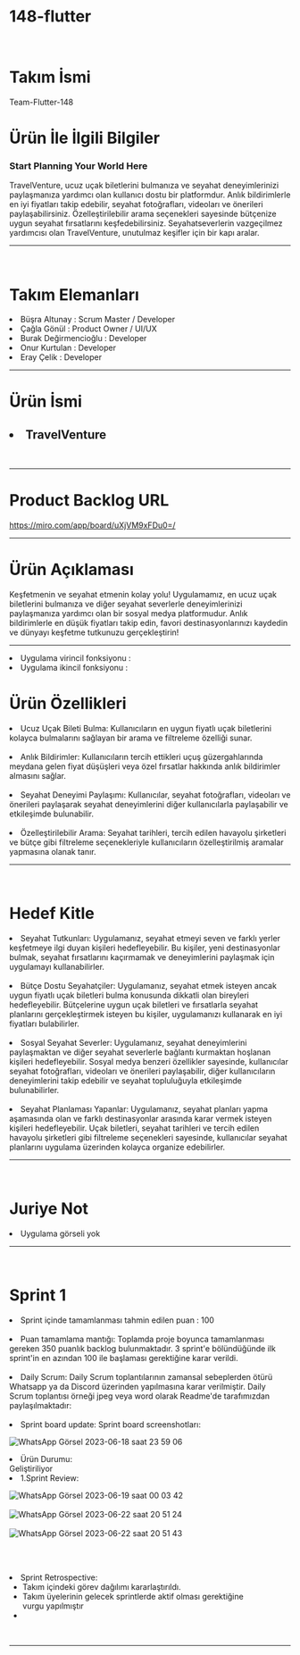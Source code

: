 # 148-flutter
<br>
<h1>Takım İsmi</h1>
Team-Flutter-148
<br>
<h2> </h2>

<h1>Ürün İle İlgili Bilgiler</h1>
<h3>Start Planning Your World Here </h3>
TravelVenture, ucuz uçak biletlerini bulmanıza ve seyahat deneyimlerinizi paylaşmanıza yardımcı olan kullanıcı dostu bir platformdur. Anlık bildirimlerle en iyi fiyatları takip edebilir, seyahat fotoğrafları, videoları ve önerileri paylaşabilirsiniz. Özelleştirilebilir arama seçenekleri sayesinde bütçenize uygun seyahat fırsatlarını keşfedebilirsiniz. Seyahatseverlerin vazgeçilmez yardımcısı olan TravelVenture, unutulmaz keşifler için bir kapı aralar.

<hr>


<br>
<h1>Takım Elemanları</h1>

  <li> Büşra Altunay : Scrum Master / Developer</li>
  <li> Çağla Gönül   :  Product Owner / UI/UX</li>
  <li> Burak Değirmencioğlu : Developer</li>
  <li> Onur Kurtulan : Developer</li>
  <li> Eray Çelik : Developer</li>
<hr /> 

<h1>Ürün İsmi</h1>
   <h2>  <li>TravelVenture </h2>
   <!-- images -->
   
 
 
 
 <br>
<hr>
<h1>Product Backlog URL</h1>
<!-- Links -->

https://miro.com/app/board/uXjVM9xFDu0=/

<hr>
<h1>Ürün Açıklaması</h1>

Keşfetmenin ve seyahat etmenin kolay yolu! Uygulamamız, en ucuz uçak biletlerini bulmanıza ve diğer seyahat severlerle deneyimlerinizi paylaşmanıza yardımcı olan bir sosyal medya platformudur. Anlık bildirimlerle en düşük fiyatları takip edin, favori destinasyonlarınızı kaydedin ve dünyayı keşfetme tutkunuzu gerçekleştirin!
<br> <hr>
<li> Uygulama virincil fonksiyonu : </li>
<li> Uygulama ikincil fonksiyonu :  </li>

</hr>

<h1>Ürün Özellikleri</h1>
<li> Ucuz Uçak Bileti Bulma: Kullanıcıların en uygun fiyatlı uçak biletlerini kolayca bulmalarını sağlayan bir arama ve filtreleme özelliği sunar.
 <br> </br>
<li> Anlık Bildirimler: Kullanıcıların tercih ettikleri uçuş güzergahlarında meydana gelen fiyat düşüşleri veya özel fırsatlar hakkında anlık bildirimler almasını sağlar.
 <br> </br>
<li> Seyahat Deneyimi Paylaşımı: Kullanıcılar, seyahat fotoğrafları, videoları ve önerileri paylaşarak seyahat deneyimlerini diğer kullanıcılarla paylaşabilir ve etkileşimde bulunabilir.
 <br> </br>
<li> Özelleştirilebilir Arama: Seyahat tarihleri, tercih edilen havayolu şirketleri ve bütçe gibi filtreleme seçenekleriyle kullanıcıların özelleştirilmiş aramalar yapmasına olanak tanır.
   <hr>
  <br>
  
<h1>Hedef Kitle</h1>  
  <li> Seyahat Tutkunları: Uygulamanız, seyahat etmeyi seven ve farklı yerler keşfetmeye ilgi duyan kişileri hedefleyebilir. Bu kişiler, yeni destinasyonlar bulmak, seyahat fırsatlarını kaçırmamak ve deneyimlerini paylaşmak için uygulamayı kullanabilirler.
 <br> </br>
<li> Bütçe Dostu Seyahatçiler: Uygulamanız, seyahat etmek isteyen ancak uygun fiyatlı uçak biletleri bulma konusunda dikkatli olan bireyleri hedefleyebilir. Bütçelerine uygun uçak biletleri ve fırsatlarla seyahat planlarını gerçekleştirmek isteyen bu kişiler, uygulamanızı kullanarak en iyi fiyatları bulabilirler.
 <br> </br>
<li> Sosyal Seyahat Severler: Uygulamanız, seyahat deneyimlerini paylaşmaktan ve diğer seyahat severlerle bağlantı kurmaktan hoşlanan kişileri hedefleyebilir. Sosyal medya benzeri özellikler sayesinde, kullanıcılar seyahat fotoğrafları, videoları ve önerileri paylaşabilir, diğer kullanıcıların deneyimlerini takip edebilir ve seyahat topluluğuyla etkileşimde bulunabilirler.
 <br> </br>
<li>Seyahat Planlaması Yapanlar: Uygulamanız, seyahat planları yapma aşamasında olan ve farklı destinasyonlar arasında karar vermek isteyen kişileri hedefleyebilir. Uçak biletleri, seyahat tarihleri ve tercih edilen havayolu şirketleri gibi filtreleme seçenekleri sayesinde, kullanıcılar seyahat planlarını uygulama üzerinden kolayca organize edebilirler.
  <hr>
            
<br>
            
<h1>Juriye Not</h1>
  <li> Uygulama görseli yok </li>
    <hr>
   <br>
 <h1>Sprint 1</h1>
 <li>Sprint içinde tamamlanması tahmin edilen puan : 100
  <br> </br>
<li>Puan tamamlama mantığı: Toplamda proje boyunca tamamlanması gereken 350 puanlık backlog bulunmaktadır. 3 sprint'e bölündüğünde ilk sprint'in en azından 100 ile başlaması gerektiğine karar verildi.
  <br> </br>
<li>Daily Scrum: Daily Scrum toplantılarının zamansal sebeplerden ötürü Whatsapp ya da Discord üzerinden yapılmasına karar verilmiştir. Daily Scrum toplantısı örneği jpeg veya word olarak Readme'de tarafımızdan paylaşılmaktadır:
  <br> </br>
<li>Sprint board update: Sprint board screenshotları:
  <br>
  <!--- image -->

 
  ![WhatsApp Görsel 2023-06-18 saat 23 59 06](https://github.com/busraltunay/148-flutter/assets/77733418/a117466a-4b91-4596-aa2c-3c603852b917)
  

<li>Ürün Durumu:
  <br> Geliştiriliyor </br>
  
<li>1.Sprint Review: 
  
  <!-- iamge -->
   ![WhatsApp Görsel 2023-06-19 saat 00 03 42](https://github.com/busraltunay/148-flutter/assets/77733418/e2366d64-718f-48a6-8944-87c0f407991c)
  <br> </br>
  ![WhatsApp Görsel 2023-06-22 saat 20 51 24](https://github.com/busraltunay/148-flutter/assets/77733418/fcfd8dc2-6e52-4881-b6dd-6a467a31853a)
  <br> </br>
  ![WhatsApp Görsel 2023-06-22 saat 20 51 43](https://github.com/busraltunay/148-flutter/assets/77733418/bf363852-ebe7-4260-818d-b6f285dfbfe6)


  
  <br></br>
  
<li>Sprint Retrospective:
  <ul>
  <li> Takım içindeki görev dağılımı kararlaştırıldı. </li>
  <li> Takım üyelerinin gelecek sprintlerde aktif olması gerektiğine vurgu yapılmıştır </li>
  <li>  </li>
  </ul>
  <br>
  <hr>
 
